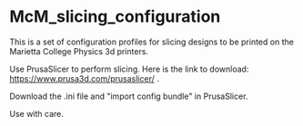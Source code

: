 # McM_slicing_configuration

This is a set of configuration profiles for slicing designs to be printed on the Marietta College Physics 3d printers.

Use PrusaSlicer to perform slicing. Here is the link to download: https://www.prusa3d.com/prusaslicer/ .

Download the .ini file and "import config bundle" in PrusaSlicer.

Use with care.
